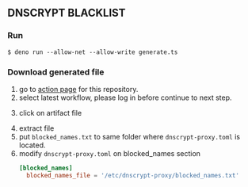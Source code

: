 DNSCRYPT BLACKLIST
---

### Run 
```shell
$ deno run --allow-net --allow-write generate.ts
```

### Download generated file
1. go to [action page](https://github.com/muhajirinlpu/dnscrypt-blacklist/actions/workflows/generate.yaml) for this repository.
2. select latest workflow, please log in before continue to next step.
   > [](art/ss-1.png)
3. click on artifact file
   > [](art/ss-2.png)
4. extract file 
5. put `blocked_names.txt` to same folder where `dnscrypt-proxy.toml` is located.
6. modify `dnscrypt-proxy.toml` on blocked_names section
   ```toml
   [blocked_names]
     blocked_names_file = '/etc/dnscrypt-proxy/blocked_names.txt'
   ```